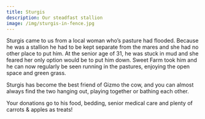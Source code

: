 ```yaml
---
title: Sturgis
description: Our steadfast stallion
image: /img/sturgis-in-fence.jpg
---
```


Sturgis came to us from a local woman who’s pasture had flooded. Because he was a stallion he had to be kept separate from the mares and she had no other place to put him. At the senior age of 31, he was stuck in mud and she feared her only option would be to put him down. Sweet Farm took him and he can now regularly be seen running in the pastures, enjoying the open space and green grass.

Sturgis has become the best friend of Gizmo the cow, and you can almost always find the two hanging out, playing together or bathing each other.

Your donations go to his food, bedding, senior medical care and plenty of carrots & apples as treats!